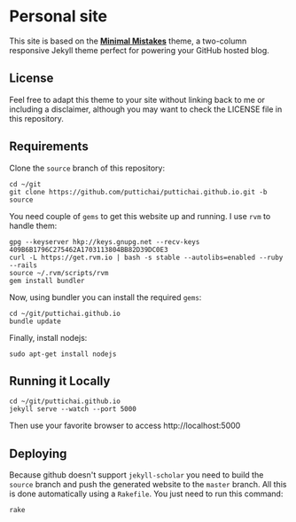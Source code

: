# Personal site

This site is based on the **[Minimal Mistakes](http://mmistakes.github.io/minimal-mistakes)** theme, a two-column responsive Jekyll theme perfect for powering your GitHub hosted blog.

## License

Feel free to adapt this theme to your site without linking back to me or including a disclaimer, although you may want to check the LICENSE file in this repository.

## Requirements

Clone the `source` branch of this repository:
```{bash}
cd ~/git
git clone https://github.com/puttichai/puttichai.github.io.git -b source
``` 

You need couple of `gems` to get this website up and running. I use `rvm` to handle them:
```{bash}
gpg --keyserver hkp://keys.gnupg.net --recv-keys 409B6B1796C275462A1703113804BB82D39DC0E3
curl -L https://get.rvm.io | bash -s stable --autolibs=enabled --ruby --rails
source ~/.rvm/scripts/rvm
gem install bundler
``` 

Now, using bundler you can install the required `gems`:
```{bash}
cd ~/git/puttichai.github.io
bundle update
``` 

Finally, install nodejs:
```{bash}
sudo apt-get install nodejs
``` 

## Running it Locally

```{bash}
cd ~/git/puttichai.github.io
jekyll serve --watch --port 5000
```

Then use your favorite browser to access http://localhost:5000

## Deploying

Because github doesn't support `jekyll-scholar` you need to build the `source` branch and push the generated website to the `master` branch. All this is done automatically using a `Rakefile`. You just need to run this command:

```{bash}
rake
``` 
